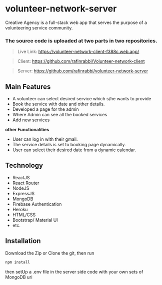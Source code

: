 # volunteer-network-server

Creative Agency is a full-stack web app that serves the purpose of a volunteering service community.

### The source code is uploaded at two parts in two repositories.

> Live Link: https://volunteer-network-client-f388c.web.app/

> Client: https://github.com/rafinrabbi/Volunteer-network-client

> Server: https://github.com/rafinrabbi/volunteer-network-server

## Main Features

- A volunteer can select desired service which s/he wants to provide
- Book the service with date and other details.
- Developed a page for the admin
- Where Admin can see all the booked services
- Add new services

**other Functionalities**

- User can log in with their gmail.
- The service details is set to booking page dynamically.
- User can select their desired date from a dynamic calendar.

## Technology

- ReactJS
- React Router
- NodeJS
- ExpressJS
- MongoDB
- Firebase Authentication
- Heroku
- HTML/CSS
- Bootstrap/ Material UI
- etc.

## Installation

Download the Zip or Clone the git, then run

```bash
npm install
```

then setUp a .env file in the server side code with your own sets of MongoDB uri
